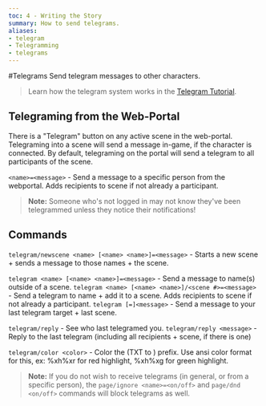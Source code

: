 ```yaml
---
toc: 4 - Writing the Story
summary: How to send telegrams.
aliases:
- telegram
- Telegramming
- telegrams
---
```

#Telegrams
Send telegram messages to other characters.

> Learn how the telegram system works in the [Telegram Tutorial](/help/telegram_tutorial).

## Telegraming from the Web-Portal
There is a "Telegram" button on any active scene in the web-portal. Telegraming into a scene will send a message in-game, if the character is connected. By default, telegraming on the portal will send a telegram to all participants of the scene.

`<name>=<message>` - Send a message to a specific person from the webportal. Adds recipients to scene if not already a participant.

>  **Note:** Someone who's not logged in may not know they've been telegrammed unless they notice their notifications!

## Commands
`telegram/newscene <name> [<name> <name>]=<message>` - Starts a new scene + sends a message to those names + the scene.

`telegram <name> [<name> <name>]=<message>` - Send a message to name(s) outside of a scene.
`telegram <name> [<name> <name>]/<scene #>=<message>` - Send a telegram to name + add it to a scene. Adds recipients to scene if not already a participant.
`telegram [=]<message>` - Send a message to your last telegram target + last scene.

`telegram/reply` - See who last telegramed you.
`telegram/reply <message>` - Reply to the last telegram (including all recipients + scene, if there is one)

`telegram/color <color>` - Color the (TXT to <name>) prefix. Use ansi color format for this, ex: \%xh\%xr for red highlight, \%xh\%xg for green highlight.

>  **Note:** If you do not wish to receive telegrams (in general, or from a specific person), the `page/ignore <name>=<on/off>` and `page/dnd <on/off>` commands will block telegrams as well.
